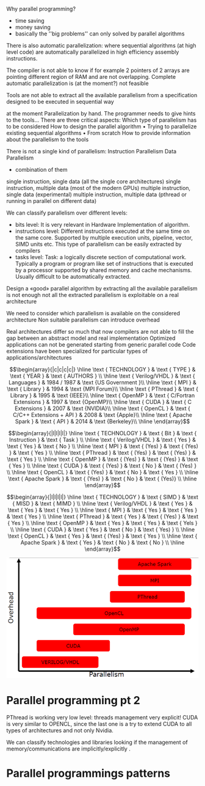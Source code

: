 Why parallel programming? 

- time saving
- money saving 
- basically the ''big problems'' can only solved by parallel algorithms 

There is also automatic parallelization: where sequential algorithms (at high level code) are automatically parallelized in high efficiency assembly instructions. 

The compiler is not able to know if for example 2 pointers of 2 arrays are pointing different region of RAM and are not overlapping.
Complete automatic
parallelization is (at the
moment?) not feasible

Tools are not able to
extract all the available
parallelism from a
specification designed
to be executed in
sequential way

at the moment Parallelization by hand. The programmer needs to give hints to the tools...
There are three critical aspects:
Which
type
of parallelism has to be considered
How to
design
the parallel algorithm
•
Trying to parallelize existing sequential
algorithms
•
From scratch
How to
provide information
about the
parallelism to the tools

There is not a single kind of parallelism:
Instruction Parallelism
Data Parallelism
- combination of them 


single instruction, single data (all the single core architectures)
single instruction, multiple data (most of the modern GPUs)
multiple instruction, single data (experimental)
multiple instruction, multiple data (pthread or running in parallel on different data)

We can classify parallelism over different levels:

- bits level: It is very relevant in Hardware Implementation of
algorithm. 
- instructions level: Different instructions executed at the same time on the same core. Supported by multiple execution units, pipeline, vector, SIMD units etc. This type of parallelism can be easily extracted by
compilers
- tasks level: Task: a logically discrete section of computational work. Typically a program or program like set of instructions that is executed by a processor supported by shared memory and cache mechanisms. Usually difficult to be automatically extracted. 


Design a «good» parallel algorithm by extracting
all the available parallelism is not enough
not
all the extracted parallelism is
exploitable
on a real architecture

We need to consider which parallelism is available
on the considered architecture
Non suitable parallelism can introduce
overhead

Real architectures differ so much that now
compilers are not able to fill the gap between an
abstract model and real implementation
Optimized applications can not be generated
starting from generic parallel code
Code extensions have been specialized for
particular types
of applications/architectures

$$\begin{array}{|c|c|c|c|}
\hline \text { TECHNOLOGY } & \text { TYPE } & \text { YEAR } & \text { AUTHORS } \\
\hline \text { Verilog/VHDL } & \text { Languages } & 1984 / 1987 & \text {US Government }\\
\hline \text { MPI } & \text { Library } & 1994 & \text {MPI Forum}\\
\hline \text { PThread } & \text { Library } & 1995 & \text {IEEE}\\
\hline \text { OpenMP } & \text { C/Fortran Extensions } & 1997  & \text {OpenMP}\\
\hline \text { CUDA } & \text { C Extensions } & 2007 & \text {NVIDIA}\\
\hline \text { OpenCL } & \text { C/C++ Extensions + API } & 2008 & \text {Apple}\\
\hline \text { Apache Spark } & \text { API } & 2014 & \text {Berkeley}\\
\hline
\end{array}$$

$$\begin{array}{|l|l|l|l|}
\hline \text { TECHNOLOGY } & \text { Bit } & \text { Instruction } & \text { Task } \\
\hline \text { Verilog/VHDL } & \text { Yes } & \text { Yes } & \text { No } \\
\hline \text { MPI } & \text { (Yes) } & \text { (Yes) } & \text { Yes } \\
\hline \text { PThread } & \text { (Yes) } & \text { (Yes) } & \text { Yes } \\
\hline \text { OpenMP } & \text { (Yes) } & \text { (Yes) } & \text { Yes } \\
\hline \text { CUDA } & \text { (Yes) } & \text { No } & \text { (Yes) } \\
\hline \text { OpenCL } & \text { (Yes) } & \text { No } & \text { Yes } \\
\hline \text { Apache Spark } & \text { (Yes) } & \text { No } & \text { (Yes)} \\
\hline
\end{array}$$

$$\begin{array}{|l|l|l|l|}
\hline \text { TECHNOLOGY } & \text { SIMD } & \text { MISD } & \text { MIMD } \\
\hline \text { Verilog/VHDL } & \text { Yes } & \text { Yes } & \text { Yes } \\
\hline \text { MPI } & \text { Yes } & \text { Yes } & \text { Yes } \\
\hline \text { PThread } & \text { Yes } & \text { (Yes) } & \text { Yes } \\
\hline \text { OpenMP } & \text { Yes } & \text { Yes } & \text { Yels } \\
\hline \text { CUDA } & \text { Yes } & \text { No } & \text { Yes) } \\
\hline \text { OpenCL } & \text { Yes } & \text { (Yes) } & \text { Yes } \\
\hline \text { Apache Spark } & \text { Yes } & \text { No } & \text { No } \\
\hline
\end{array}$$

![](Pasted%20image%2020221028164604.png)


# Parallel programming pt 2

PThread is working very low level: threads management very explicit! 
CUDA is very similar to OPENCL, since the last one is a try to extend CUDA to all types of architectures and not only Nvidia. 


We can classify technologies and libraries looking if the management of memory/communications are implicitly/explicitly . 


# Parallel programmings patterns 








